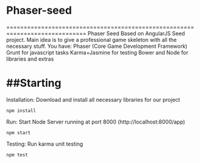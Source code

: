 # Phaser-seed
=============================================================================
Phaser Seed Based on AngularJS Seed project.
Main idea is to give a professional game skeleton with all the necessary stuff.
You have:
 Phaser (Core Game Development Framework)
 Grunt for javascript tasks
 Karma+Jasmine for testing
 Bower and Node for libraries and extras

##Starting
=============================================================================
Installation:
Download and install all necessary libraries for our project
```
npm install
```

Run:
Start Node Server running at port 8000 (http://localhost:8000/app)
```
npm start
```

Testing:
Run karma unit testing
```
npm test
```